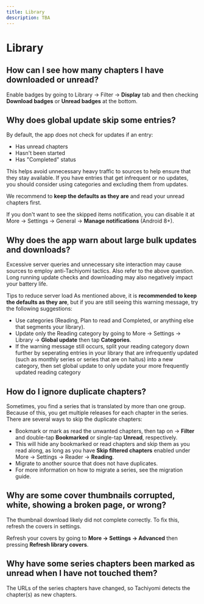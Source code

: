 ```yaml
---
title: Library
description: TBA
---
```


# Library

## How can I see how many chapters I have downloaded or unread?

Enable badges by going to Library → Filter → **Display** tab and then checking **Download badges** or **Unread badges** at the bottom.

## Why does global update skip some entries?

By default, the app does not check for updates if an entry:

* Has unread chapters
* Hasn't been started
* Has "Completed" status

This helps avoid unnecessary heavy traffic to sources to help ensure that they stay available.
If you have entries that get infrequent or no updates, you should consider using categories and excluding them from updates.

We recommend to **keep the defaults as they are** and read your unread chapters first.

If you don't want to see the skipped items notification, you can disable it at More → Settings → General → **Manage notifications** (Android 8+).

## Why does the app warn about large bulk updates and downloads?

Excessive server queries and unnecessary site interaction may cause sources to employ anti-Tachiyomi tactics.
Also refer to the above question.
Long running update checks and downloading may also negatively impact your battery life.

Tips to reduce server load As mentioned above, it is **recommended to keep the defaults as they are**, but if you are still seeing this warning message, try the following suggestions:

* Use categories (Reading, Plan to read and Completed, or anything else that segments your library).
* Update only the Reading category by going to More → Settings → Library → **Global update** then tap **Categories**.
* If the warning message still occurs, split your reading category down further by seperating entries in your library that are infrequently updated (such as monthly series or series that are on haitus) into a new category, then set global update to only update your more frequently updated reading category

## How do I ignore duplicate chapters?

Sometimes, you find a series that is translated by more than one group.
Because of this, you get multiple releases for each chapter in the series.
There are several ways to skip the duplicate chapters:

* Bookmark or mark as read the unwanted chapters, then tap on → **Filter** and double-tap **Bookmarked** or single-tap **Unread**, respectively.
* This will hide any bookmarked or read chapters and skip them as you read along, as long as you have **Skip filtered chapters** enabled under More → Settings → Reader → **Reading**.
* Migrate to another source that does not have duplicates.
* For more information on how to migrate a series, see the migration guide.

## Why are some cover thumbnails corrupted, white, showing a broken page, or wrong?

The thumbnail download likely did not complete correctly.
To fix this, refresh the covers in settings.

Refresh your covers by going to **More -> Settings -> Advanced** then pressing **Refresh library covers**.

## Why have some series chapters been marked as unread when I have not touched them?

The URLs of the series chapters have changed, so Tachiyomi detects the chapter(s) as new chapters.
